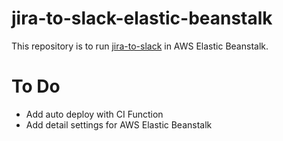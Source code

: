 # jira-to-slack-elastic-beanstalk

This repository is to run [jira-to-slack](https://github.com/takami228/jira-to-slack) in AWS Elastic Beanstalk.

# To Do

* Add auto deploy with CI Function
* Add detail settings for AWS Elastic Beanstalk